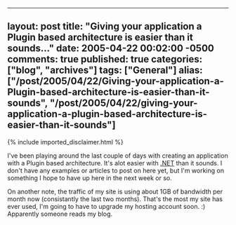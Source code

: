   ---
  layout: post
  title: "Giving your application a Plugin based architecture is easier than it sounds..."
  date: 2005-04-22 00:02:00 -0500
  comments: true
  published: true
  categories: ["blog", "archives"]
  tags: ["General"]
  alias: ["/post/2005/04/22/Giving-your-application-a-Plugin-based-architecture-is-easier-than-it-sounds", "/post/2005/04/22/giving-your-application-a-plugin-based-architecture-is-easier-than-it-sounds"]
  ---
<!-- more -->
{% include imported_disclaimer.html %}
<P>I've been playing around the last couple of days with creating an application with a Plugin based architecture. It's alot easier with <a title=".NET" href="http://www.microsoft.com/net/" target="_blank">.NET</a> than it sounds. I don't have any examples or articles to post on here yet, but I'm working on something I hope to have up here in the next week or so.</P>
<P>On another note, the traffic of my site is using about 1GB of bandwidth per month now (consistantly the last two months). That's the most my site has ever used, I'm going to have to upgrade my hosting account soon. :) Apparently someone reads my blog.</P>
